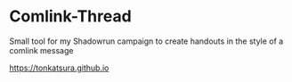 # Comlink-Thread
Small tool for my Shadowrun campaign to create handouts in the style of a comlink message

https://tonkatsura.github.io
